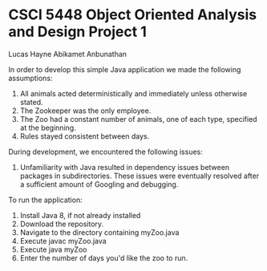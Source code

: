 # CSCI 5448 Object Oriented Analysis and Design Project 1
Lucas Hayne
Abikamet Anbunathan

In order to develop this simple Java application we made the following assumptions:
1. All animals acted deterministically and immediately unless otherwise stated.
2. The Zookeeper was the only employee.
3. The Zoo had a constant number of animals, one of each type, specified at the beginning.
4. Rules stayed consistent between days.

During development, we encountered the following issues:
1. Unfamiliarity with Java resulted in dependency issues between packages in subdirectories. These issues were eventually resolved after a sufficient amount of Googling and debugging.

To run the application:
1. Install Java 8, if not already installed
2. Download the repository.
3. Navigate to the directory containing myZoo.java
4. Execute javac myZoo.java
5. Execute java myZoo
6. Enter the number of days you'd like the zoo to run.
